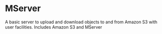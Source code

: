 # MServer
A basic server to upload and download objects to and from Amazon S3 with user facilities.
Includes Amazon S3 and MServer 
